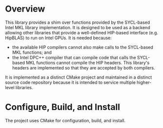 <!---
Copyright 2021-2023 UT-Battelle
See LICENSE.txt in the root of the source distribution for license info.
-->

# Overview

This library provides a shim over functions provided by the SYCL-based Intel
MKL library implementation.  It is designed to be used as a backend allowing
other libraries that provide a well-defined HIP-based interface (e.g. HipBLAS)
to run on Intel GPUs.  It is needed because:
* the available HIP compilers cannot also make calls to the SYCL-based MKL functions; and
* the Intel DPC++ compiler that can compile code that calls the SYCL-based MKL
functions cannot compile the HIP headers.
This library's headers are implemented so that they are accepted by both compilers.

It is implemented as a distinct CMake project and maintained in a distinct 
source code repository because it is intended to service multiple 
higher-level libraries.

# Configure, Build, and Install

The project uses CMake for configuration, build, and install.

